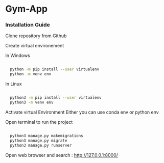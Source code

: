 # Gym-App

### Installation Guide

Clone repository from Github 

Create virtual environement

In Windows

```bash

  python -m pip install --user virtualenv
  python -m venv env
```

In Linux 

```bash

  python3 -m pip install --user virtualenv
  python3 -m venv env
```

Activate virtual Environment Either you can use conda env or python env

Open terminal to run the project

```bash

  python3 manage.py makemigrations
  python3 manage.py migrate
  python3 manage.py runserver
```

Open web browser and search : http://127.0.0.1:8000/

